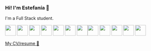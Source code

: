 ### Hi! I'm Estefanía 👋

I'm a Full Stack student. 

<p><img src="https://cdn.jsdelivr.net/gh/devicons/devicon/icons/html5/html5-original.svg" width="35px" /> <img src="https://cdn.jsdelivr.net/gh/devicons/devicon/icons/css3/css3-original.svg" width="35px" /> <img src="https://cdn.jsdelivr.net/gh/devicons/devicon/icons/sass/sass-original.svg" width="35px"/> <img src="https://cdn.jsdelivr.net/gh/devicons/devicon/icons/javascript/javascript-original.svg" width="35px"/> <img src="https://cdn.jsdelivr.net/gh/devicons/devicon/icons/nodejs/nodejs-original.svg" width="35px"/> <img src="https://cdn.jsdelivr.net/gh/devicons/devicon/icons/angularjs/angularjs-original.svg" width="35px"/> <img src="https://cdn.jsdelivr.net/gh/devicons/devicon/icons/react/react-original.svg" width="35px" /><img src="https://cdn.jsdelivr.net/gh/devicons/devicon/icons/mongodb/mongodb-original.svg" width="35px"/> <img src="https://cdn.jsdelivr.net/gh/devicons/devicon/icons/mysql/mysql-original.svg" width="35px"/> <img src="https://cdn.jsdelivr.net/gh/devicons/devicon/icons/docker/docker-plain-wordmark.svg" width="35px" /> <img src="https://cdn.jsdelivr.net/gh/devicons/devicon/icons/php/php-original.svg" width="35px"/> <img src="https://cdn.jsdelivr.net/gh/devicons/devicon/icons/symfony/symfony-original.svg" width="35px" /></p>

<a href="https://react-cv-estef108.vercel.app/"> My CV/resume :page_with_curl:</a>
